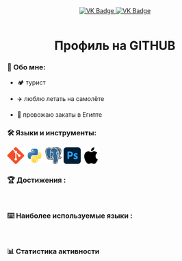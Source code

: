 <div id="badges" align ="center">
  <a href= "https://vk.com/vikulya_broo">
    <img src = "https://img.shields.io/badge/VK-blue?style=for-the-badge&logo=VK&logoColor=white" alt="VK Badge"/>
</a>

<a href= "https://viktoryariy2002.olegovna@gmail.com">
  <img src = "https://img.shields.io/badge/EMAIL-red?style=for-the-badge&logo=Gmail&logoColor-white" alt="VK Badge"/>
</a>
</div>

<div id="viewprof" aling ="center">
  <img src = "https://komarev.com/ghpvc/?username=VikulyaBroo&style=flat-square&color=blue" alt=""/>
</div>

<div id-"heythere" align="center">
<h1> Профиль на GITHUB </h1>
</div>

### :sunrise_over_mountains: Обо мне:

- :camping: турист

- :airplane: люблю летать на самолёте

- :city_sunrise: провожаю закаты в Египте

### :hammer_and_wrench: Языки и инструменты:

<div>
  <img src="https://github.com/devicons/devicon/blob/master/icons/git/git-original.svg" width="40" height="40" />
  <img src="https://github.com/devicons/devicon/blob/master/icons/python/python-original.svg" width="40" height="40" />
  <img src="https://github.com/devicons/devicon/blob/master/icons/postgresql/postgresql-original.svg" width="40" height="40" />
  <img src="https://github.com/devicons/devicon/blob/master/icons/photoshop/photoshop-original.svg" width="40" height="40" />
  <img src="https://github.com/devicons/devicon/blob/master/icons/apple/apple-original.svg" width="40" height="40" />
  </div>

### :trophy: Достижения :

<div>
  <img src="https://github-profile-trophy.vercel.app/?username=VikulyaBroo" alt=""/>
</div>

### :keyboard: Наиболее используемые языки :

<div>
  <img src="https://github-readme-stats.vercel.app/api/top-langs/?username=VikulyaBroo" alt=""/>
</div>

### :bar_chart: Статистика активности

<div>
  <img src="https://github-readme-activity-graph.vercel.app/graph?username=VikulyaBroo&theme=tokyo-night" alt=""/>
</div>
